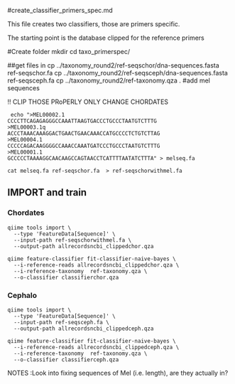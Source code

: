 #create_classifier_primers_spec.md

This file creates two classifiers, those are primers specific.

The starting point is the database clipped for the reference primers

#Create folder
mkdir 
cd taxo_primerspec/
 
##get files in
cp ../taxonomy_round2/ref-seqschor/dna-sequences.fasta ref-seqschor.fa
cp ../taxonomy_round2/ref-seqsceph/dna-sequences.fasta ref-seqsceph.fa
cp ../taxonomy_round2/ref-taxonomy.qza .
#add mel sequences

!! CLIP THOSE PRoPERLY ONLY CHANGE CHORDATES
```
 echo ">MEL00002.1
CCCCTTCAGAGAGGGCCAAATTAAGTGACCCTGCCCTAATGTCTTTG
>MEL00003.1q
ACCCTAAACAAAGGACTGAACTGAACAAACCATGCCCCTCTGTCTTAG
>MEL00004.1
CCCCCAGACAAGGGGCCAAACCAAATGATCCCTGCCCTAATGTCTTTG
>MEL00001.1
GCCCCCTAAAAGGCAACAAGCCAGTAACCTCATTTTAATATCTTTA" > melseq.fa
```
```
cat melseq.fa ref-seqschor.fa  > ref-seqschorwithmel.fa
```


## IMPORT and train

### Chordates

```
qiime tools import \
  --type 'FeatureData[Sequence]' \
  --input-path ref-seqschorwithmel.fa \
  --output-path allrecordsncbi_clippedchor.qza

qiime feature-classifier fit-classifier-naive-bayes \
  --i-reference-reads allrecordsncbi_clippedchor.qza \
  --i-reference-taxonomy  ref-taxonomy.qza \
  --o-classifier classifierchor.qza
```
### Cephalo

```
qiime tools import \
  --type 'FeatureData[Sequence]' \
  --input-path ref-seqsceph.fa \
  --output-path allrecordsncbi_clippedceph.qza

qiime feature-classifier fit-classifier-naive-bayes \
  --i-reference-reads allrecordsncbi_clippedceph.qza \
  --i-reference-taxonomy  ref-taxonomy.qza \
  --o-classifier classifierceph.qza
```
NOTES :Look into fixing sequences of Mel (i.e. length), are they actually in?